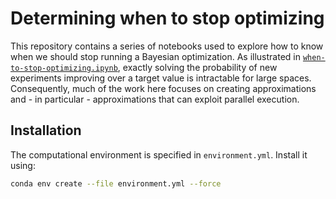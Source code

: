 # Determining when to stop optimizing

This repository contains a series of notebooks used to explore how to know when we should stop running a Bayesian optimization.
As illustrated in [`when-to-stop-optimizing.ipynb`](./when-to-stop-optimizing.ipynb), exactly solving the probability of new experiments improving over 
a target value is intractable for large spaces.
Consequently, much of the work here focuses on creating approximations and - in particular - approximations that can exploit parallel execution.

## Installation

The computational environment is specified in `environment.yml`. Install it using:

```bash
conda env create --file environment.yml --force
```
